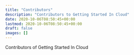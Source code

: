 ```yaml
---
title: "Contributors"
description: "Contributors to Getting Started In Cloud"
date: 2020-10-06T08:50:45+00:00
lastmod: 2020-10-06T08:50:45+00:00
draft: false
images: []
---
```


Contributors of Getting Started In Cloud